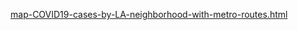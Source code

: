 [map-COVID19-cases-by-LA-neighborhood-with-metro-routes.html](map-COVID19-cases-by-LA-neighborhood-with-metro-routes.html)
